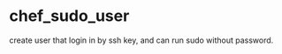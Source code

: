 chef_sudo_user
==============

create user that login in by ssh key, and can run sudo without password.